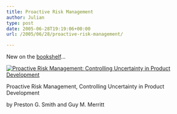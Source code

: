 ```yaml
---
title: Proactive Risk Management
author: Julian
type: post
date: 2005-06-28T19:19:06+00:00
url: /2005/06/28/proactive-risk-management/

---
```

New on the [bookshelf][1]&#8230;

[![Proactive Risk Management: Controlling Uncertainty in Product Development][2]][3]

Proactive Risk Management, Controlling Uncertainty in Product Development
  
by Preston G. Smith and Guy M. Merritt

 [1]: https://www.synesthesia.co.uk/blog/wiki/CategoryBooks
 [2]: https://images.amazon.com/images/P/1563272652.01._SCMZZZZZZZ_.jpg
 [3]: https://www.amazon.co.uk/exec/obidos/redirect?tag=fivegocrazyinmid%26link_code=xm2%26camp=2025%26creative=165953%26path=https://www.amazon.co.uk/gp/redirect.html%253fASIN=1563272652%2526tag=fivegocrazyinmid%2526lcode=xm2%2526cID=2025%2526ccmID=165953%2526location=/o/ASIN/1563272652%25253FSubscriptionId=0EMV44A9A5YT1RVDGZ82 "View product details at Amazon"